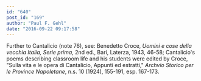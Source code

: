 ```yaml
---
id: "640"
post_id: "169"
author: "Paul F. Gehl"
date: "2016-09-22 09:17:58"
---
```

Further to Cantalicio (note 76), see: Benedetto Croce, <em>Uomini e cose della vecchia Italia, Serie prima</em>, 2nd ed., Bari, Laterza, 1943, 46-58; Cantalicio's poems describing classroom life and his students were edited by Croce, "Sulla vita e le opera di Cantalicio, Appunti ed estratti," <em>Archvio Storico per le Province Napoletane</em>, n.s. 10 (1924), 155-191, esp. 167-173.
